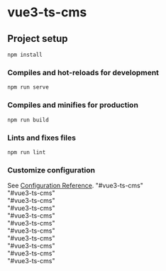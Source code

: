 # vue3-ts-cms

## Project setup

```
npm install
```

### Compiles and hot-reloads for development

```
npm run serve
```

### Compiles and minifies for production

```
npm run build
```

### Lints and fixes files

```
npm run lint
```

### Customize configuration

See [Configuration Reference](https://cli.vuejs.org/config/).
"#vue3-ts-cms"  
"#vue3-ts-cms"  
"#vue3-ts-cms"  
"#vue3-ts-cms"  
"#vue3-ts-cms"  
"#vue3-ts-cms"  
"#vue3-ts-cms"  
"#vue3-ts-cms"  
"#vue3-ts-cms"  
"#vue3-ts-cms"  
"#vue3-ts-cms"  

